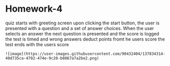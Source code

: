# Homework-4
  
  
  quiz starts with greeting screen
    upon clicking the start button, the user is presented with a question and a set of answer choices.
    When the user selects an answer the next question is presented and the score is logged 
    the test is timed and wrong answers deduct points fromt he users score
    the test ends with the users score
    
    
    ![image](https://user-images.githubusercontent.com/90432404/137834314-40d735ca-4702-474e-9c20-b0867a7a2be2.png)
